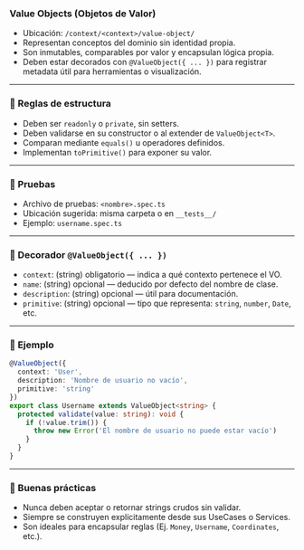 ### Value Objects (Objetos de Valor)

- Ubicación: `/context/<context>/value-object/`
- Representan conceptos del dominio sin identidad propia.
- Son inmutables, comparables por valor y encapsulan lógica propia.
- Deben estar decorados con `@ValueObject({ ... })` para registrar metadata útil para herramientas o visualización.

---

### 🧱 Reglas de estructura

- Deben ser `readonly` o `private`, sin setters.
- Deben validarse en su constructor o al extender de `ValueObject<T>`.
- Comparan mediante `equals()` u operadores definidos.
- Implementan `toPrimitive()` para exponer su valor.

---

### 🧪 Pruebas

- Archivo de pruebas: `<nombre>.spec.ts`
- Ubicación sugerida: misma carpeta o en `__tests__/`
- Ejemplo: `username.spec.ts`

---

### 🧩 Decorador `@ValueObject({ ... })`

- `context`: (string) obligatorio — indica a qué contexto pertenece el VO.
- `name`: (string) opcional — deducido por defecto del nombre de clase.
- `description`: (string) opcional — útil para documentación.
- `primitive`: (string) opcional — tipo que representa: `string`, `number`, `Date`, etc.

---

### 🧩 Ejemplo
```ts
@ValueObject({
  context: 'User',
  description: 'Nombre de usuario no vacío',
  primitive: 'string'
})
export class Username extends ValueObject<string> {
  protected validate(value: string): void {
    if (!value.trim()) {
      throw new Error('El nombre de usuario no puede estar vacío')
    }
  }
}
```

---

### 🧠 Buenas prácticas

- Nunca deben aceptar o retornar strings crudos sin validar.
- Siempre se construyen explícitamente desde sus UseCases o Services.
- Son ideales para encapsular reglas (Ej. `Money`, `Username`, `Coordinates`, etc.).
